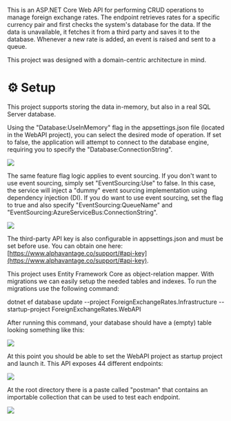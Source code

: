 This is an ASP.NET Core Web API for performing CRUD operations to manage foreign exchange rates. The endpoint retrieves rates for a specific currency pair and first checks the system's database for the data. If the data is unavailable, it fetches it from a third party and saves it to the database. Whenever a new rate is added, an event is raised and sent to a queue.

This project was designed with a domain-centric architecture in mind.

# ⚙️ Setup

This project supports storing the data in-memory, but also in a real SQL Server database.

Using the "Database:UseInMemory" flag in the appsettings.json file (located in the WebAPI project), you can select the desired mode of operation. If set to false, the application will attempt to connect to the database engine, requiring you to specify the "Database:ConnectionString".

![](https://files.readme.io/45e945f12677841d73266d2c5661138137a554a24fc4d591a38495ca75d928be-image.png)

The same feature flag logic applies to event sourcing. If you don't want to use event sourcing, simply set "EventSourcing:Use" to false. In this case, the service will inject a "dummy" event sourcing implementation using dependency injection (DI). If you do want to use event sourcing, set the flag to true and also specify "EventSourcing:QueueName" and "EventSourcing:AzureServiceBus:ConnectionString".

![](https://files.readme.io/34d8d10ebfbbe451efe884abfb9edabe5b840a19c0238e22463fc4016d76f3b9-image.png)

The third-party API key is also configurable in appsettings.json and must be set before use. You can obtain one here: [https://www.alphavantage.co/support/#api-key](https://www.alphavantage.co/support/#api-key).

This project uses Entity Framework Core as object-relation mapper. With migrations we can easily setup the needed tables and indexes. To run the migrations use the following command:

dotnet ef database update --project ForeignExchangeRates.Infrastructure --startup-project ForeignExchangeRates.WebAPI

After running this command, your database should have a (empty) table looking something like this:

![](https://files.readme.io/dc09be9ecf4f0236e0ce163eee4fe7d5ba3713333e04a6159ec22e49b5f1ad85-image.png)

At this point you should be able to set the WebAPI project as startup project and launch it. This API exposes 44 different endpoints:

![](https://files.readme.io/a68205c2d899c4e68db496c72de6561204dc12dd4398993f9c56e64f2a622209-image.png)

At the root directory there is a paste called "postman" that contains an importable collection that can be used to test each endpoint.

![](https://files.readme.io/b7d2597504d7ddf101955dabddffa1e2cf594827cf99dfd20b1a03cde473b6ea-image.png)
